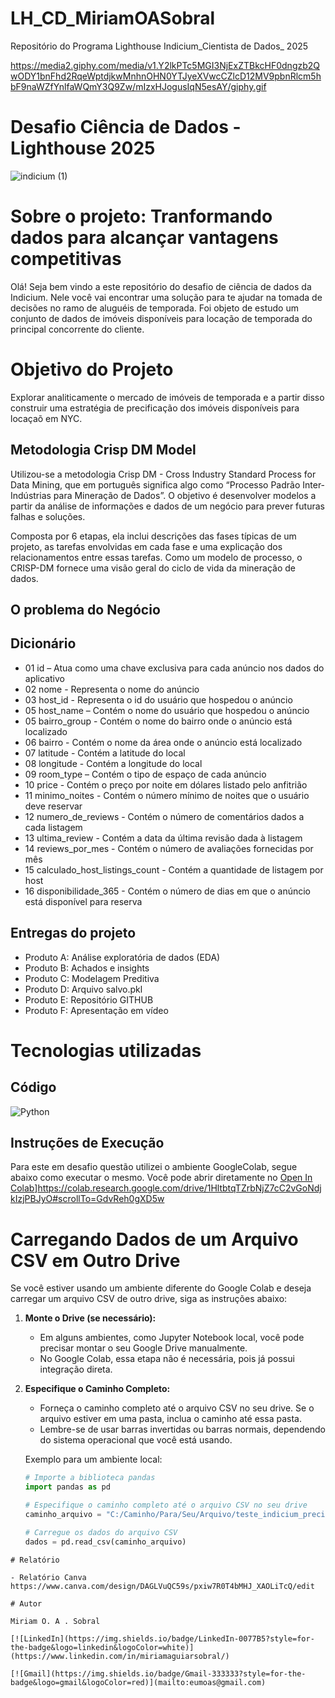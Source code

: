 # LH_CD_MiriamOASobral
Repositório do Programa Lighthouse Indicium_Cientista de Dados_ 2025

https://media2.giphy.com/media/v1.Y2lkPTc5MGI3NjExZTBkcHF0dngzb2QwODY1bnFhd2RqeWptdjkwMnhnOHN0YTJyeXVwcCZlcD12MV9pbnRlcm5hbF9naWZfYnlfaWQmY3Q9Zw/mIzxHJogusIqN5esAY/giphy.gif

# Desafio Ciência de Dados - Lighthouse 2025

![indicium (1)](https://github.com/user-attachments/assets/fd6834e0-8b0f-45b2-a739-16daead80523)


# Sobre o projeto: Tranformando dados para alcançar vantagens competitivas

Olá! Seja bem vindo a este repositório do desafio de ciência de dados da Indicium. Nele você vai encontrar uma solução para te ajudar na tomada de decisões no ramo de aluguéis de temporada.
Foi objeto de estudo um conjunto de dados de imóveis disponíveis para locação de temporada do principal concorrente do cliente.


# Objetivo do Projeto

Explorar analiticamente o mercado de imóveis de temporada e a partir disso construir uma estratégia de precificação dos imóveis disponíveis para locaçaõ em NYC.

## Metodologia Crisp DM Model

Utilizou-se a metodologia Crisp DM - Cross Industry Standard Process for Data Mining, que em português significa algo como “Processo Padrão Inter-Indústrias para Mineração de Dados”. O objetivo é desenvolver modelos a partir da análise de informações e dados de um negócio para prever futuras falhas e soluções. 

Composta por 6 etapas, ela inclui descrições das fases típicas de um projeto, as tarefas envolvidas em cada fase e uma explicação dos relacionamentos entre essas tarefas. Como um modelo de processo, o CRISP-DM fornece uma visão geral do ciclo de vida da mineração de dados.

## O problema do Negócio


## Dicionário

* 01 id – Atua como uma chave exclusiva para cada anúncio nos dados do aplicativo
* 02 nome - Representa o nome do anúncio
* 03 host_id - Representa o id do usuário que hospedou o anúncio
* 05 host_name – Contém o nome do usuário que hospedou o anúncio
* 05 bairro_group - Contém o nome do bairro onde o anúncio está localizado
* 06 bairro - Contém o nome da área onde o anúncio está localizado
* 07 latitude - Contém a latitude do local
* 08 longitude - Contém a longitude do local
* 09 room_type – Contém o tipo de espaço de cada anúncio
* 10 price - Contém o preço por noite em dólares listado pelo anfitrião
* 11 minimo_noites - Contém o número mínimo de noites que o usuário deve reservar
* 12 numero_de_reviews - Contém o número de comentários dados a cada listagem
* 13 ultima_review - Contém a data da última revisão dada à listagem
* 14 reviews_por_mes - Contém o número de avaliações fornecidas por mês
* 15 calculado_host_listings_count - Contém a quantidade de listagem por host
* 16 disponibilidade_365 - Contém o número de dias em que o anúncio está disponível para reserva


## Entregas do projeto

* Produto A: Análise exploratória de dados (EDA)
* Produto B: Achados e insights
* Produto C: Modelagem Preditiva
* Produto D: Arquivo salvo.pkl
* Produto E: Repositório GITHUB
* Produto F: Apresentação em vídeo


# Tecnologias utilizadas

## Código
![Python](https://img.shields.io/badge/python-3670A0?style=for-the-badge&logo=python&logoColor=ffdd54)


## Instruções de Execução
Para este em desafio questão utilizei o ambiente GoogleColab, segue abaixo como executar o mesmo.
Você pode abrir diretamente no [Open In Colab](https://colab.research.google.com/assets/colab-badge.svg)]https://colab.research.google.com/drive/1HltbtqTZrbNjZ7cC2vGoNdjkIzjPBJyO#scrollTo=GdvReh0gXD5w

# Carregando Dados de um Arquivo CSV em Outro Drive

Se você estiver usando um ambiente diferente do Google Colab e deseja carregar um arquivo CSV de outro drive, siga as instruções abaixo:

1. **Monte o Drive (se necessário):**
   - Em alguns ambientes, como Jupyter Notebook local, você pode precisar montar o seu Google Drive manualmente.
   - No Google Colab, essa etapa não é necessária, pois já possui integração direta.

2. **Especifique o Caminho Completo:**
   - Forneça o caminho completo até o arquivo CSV no seu drive. Se o arquivo estiver em uma pasta, inclua o caminho até essa pasta.
   - Lembre-se de usar barras invertidas ou barras normais, dependendo do sistema operacional que você está usando.

   Exemplo para um ambiente local:

   ```python
   # Importe a biblioteca pandas
   import pandas as pd

   # Especifique o caminho completo até o arquivo CSV no seu drive
   caminho_arquivo = "C:/Caminho/Para/Seu/Arquivo/teste_indicium_precificacao.csv"

   # Carregue os dados do arquivo CSV
   dados = pd.read_csv(caminho_arquivo)

```
# Relatório

- Relatório Canva https://www.canva.com/design/DAGLVuQC59s/pxiw7R0T4bMHJ_XAOLiTcQ/edit
  
# Autor

Miriam O. A . Sobral

[![LinkedIn](https://img.shields.io/badge/LinkedIn-0077B5?style=for-the-badge&logo=linkedin&logoColor=white)](https://www.linkedin.com/in/miriamaguiarsobral/)

[![Gmail](https://img.shields.io/badge/Gmail-333333?style=for-the-badge&logo=gmail&logoColor=red)](mailto:eumoas@gmail.com)
